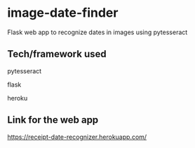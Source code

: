 # image-date-finder
Flask web app to recognize dates in images using pytesseract

## Tech/framework used
  pytesseract
  
  flask
  
  heroku
  
## Link for the web app

https://receipt-date-recognizer.herokuapp.com/
